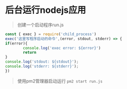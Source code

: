 # 后台运行nodejs应用
> 创建一个启动程序run.js
```javascript
const { exec } = require('child_process')
exec('这里写程序启动的命令',(error, stdout, stderr) => {
if(error){
        console.log('exec error: ${error}')
        return
}
console.log('stdout: ${stdout}');
console.log('stderr: ${stderr}');
})
```
> 使用pm2管理器启动运行  `pm2 start run.js`